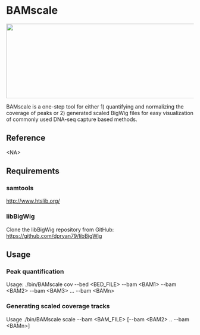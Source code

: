 BAMscale
===

<img src="https://github.com/pongorlorinc/BAMscale/blob/master/doc/images/MAIN.png"  width="600" height="200" />

BAMscale is a one-step tool for either 1) quantifying and normalizing the coverage of peaks or 2) generated scaled BigWig files for easy visualization of commonly used DNA-seq capture based methods.

## Reference
\<NA\>

## Requirements

### samtools
http://www.htslib.org/

### libBigWig
Clone the libBigWig repository from GitHub: https://github.com/dpryan79/libBigWig

## Usage

### Peak quantification

Usage: ./bin/BAMscale cov --bed \<BED_FILE\> --bam \<BAM1\> --bam \<BAM2\> --bam \<BAM3\> ... --bam \<BAMn\>

### Generating scaled coverage tracks

Usage ./bin/BAMscale scale --bam \<BAM_FILE\> [--bam \<BAM2\> .. --bam \<BAMn\>]
